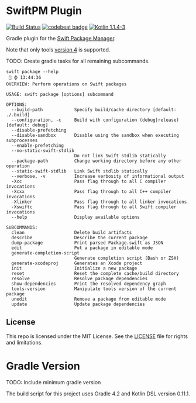 # SwiftPM Plugin

[![Build Status](http://jenkins.log-g.co/buildStatus/icon?job=SwiftPM-Plugin)](http://jenkins.log-g.co/job/SwiftPM-Plugin/)
[![codebeat badge](https://codebeat.co/badges/7fcaa41d-d366-4904-8b7c-05ec91aebb85)](https://codebeat.co/projects/github-com-phatblat-swiftpm-plugin-master)
[![Kotlin 1.1.4-3](https://img.shields.io/badge/Kotlin-1.1.4-orange.svg?style=flat)](http://kotlinlang.org/)

Gradle plugin for the [Swift Package Manager](https://github.com/apple/swift-package-manager).

Note that only tools [version 4](https://github.com/apple/swift-package-manager/blob/master/Documentation/PackageDescriptionV4.md#packagedescription-api-version-4)
is supported.

TODO: Create gradle tasks for all remaining subcommands.

```
swift package --help                                                                                                                                                                                                                                                                             ⌚️ 13:44:36
OVERVIEW: Perform operations on Swift packages

USAGE: swift package [options] subcommand

OPTIONS:
  --build-path            Specify build/cache directory [default: ./.build]
  --configuration, -c     Build with configuration (debug|release) [default: debug]
  --disable-prefetching
  --disable-sandbox       Disable using the sandbox when executing subprocesses
  --enable-prefetching
  --no-static-swift-stdlib
                          Do not link Swift stdlib statically
  --package-path          Change working directory before any other operation
  --static-swift-stdlib   Link Swift stdlib statically
  --verbose, -v           Increase verbosity of informational output
  -Xcc                    Pass flag through to all C compiler invocations
  -Xcxx                   Pass flag through to all C++ compiler invocations
  -Xlinker                Pass flag through to all linker invocations
  -Xswiftc                Pass flag through to all Swift compiler invocations
  --help                  Display available options

SUBCOMMANDS:
  clean                   Delete build artifacts
  describe                Describe the current package
  dump-package            Print parsed Package.swift as JSON
  edit                    Put a package in editable mode
  generate-completion-script
                          Generate completion script (Bash or ZSH)
  generate-xcodeproj      Generates an Xcode project
  init                    Initialize a new package
  reset                   Reset the complete cache/build directory
  resolve                 Resolve package dependencies
  show-dependencies       Print the resolved dependency graph
  tools-version           Manipulate tools version of the current package
  unedit                  Remove a package from editable mode
  update                  Update package dependencies
```

## License

This repo is licensed under the MIT License. See the [LICENSE](LICENSE.md) file for rights and limitations.

# Gradle Version

TODO: Include minimum gradle version

The build script for this project uses Gradle 4.2 and Kotlin DSL version 0.11.1.
